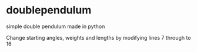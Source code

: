 # doublependulum
simple double pendulum made in python

Change starting angles, weights and lengths by modifying lines 7 through to 16
